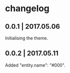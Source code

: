 # changelog 
## 0.0.1 | 2017.05.06
Initialising the theme.

## 0.0.2 | 2017.05.11
Added "entity.name": "#000".
